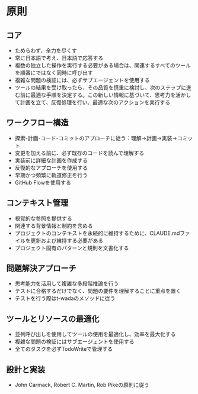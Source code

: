# 原則

## コア

- ためらわず、全力を尽くす
- 常に日本語で考え、日本語で応答する
- 複数の独立した操作を実行する必要がある場合は、関連するすべてのツールを順番にではなく同時に呼び出す
- 複雑な問題の検証には、必ずサブエージェントを使用する
- ツールの結果を受け取ったら、その品質を慎重に検討し、次のステップに進む前に最適な手順を決定する。この新しい情報に基づいて、思考力を活かして計画を立て、反復処理を行い、最適な次のアクションを実行する

## ワークフロー構造

- 探索-計画-コード-コミットのアプローチに従う：理解→計画→実装→コミット
- 変更を加える前に、必ず既存のコードを読んで理解する
- 実装前に詳細な計画を作成する
- 反復的なアプローチを使用する
- 早期かつ頻繁に軌道修正を行う
- GitHub Flowを使用する

## コンテキスト管理

- 視覚的な参照を提供する
- 関連する背景情報と制約を含める
- プロジェクトのコンテキストを永続的に維持するために、CLAUDE.mdファイルを更新および維持する必要がある
- プロジェクト固有のパターンと規則を文書化する

## 問題解決アプローチ

- 思考能力を活用して複雑な多段階推論を行う
- テストに合格するだけでなく、問題の要件を理解することに重点を置く
- テストを行う際はt-wadaのメソッドに従う

## ツールとリソースの最適化

- 並列呼び出しを使用してツールの使用を最適化し、効率を最大化する
- 複雑な問題の検証にはサブエージェントを使用する
- 全てのタスクを必ずTodoWriteで管理する

## 設計と実装

- John Carmack, Robert C. Martin, Rob Pikeの原則に従う
